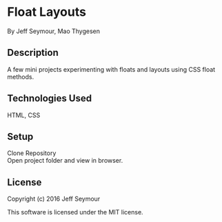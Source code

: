 # Float Layouts
By Jeff Seymour, Mao Thygesen

## Description
A few mini projects experimenting with floats and layouts using CSS float methods.

## Technologies Used
HTML, CSS

## Setup  
Clone Repository  
Open project folder and view in browser.  

## License
Copyright (c) 2016 Jeff Seymour

This software is licensed under the MIT license.
